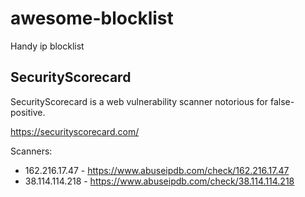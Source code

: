 # awesome-blocklist

Handy ip blocklist

## SecurityScorecard

SecurityScorecard is a web vulnerability scanner notorious for false-positive.

https://securityscorecard.com/

Scanners:

* 162.216.17.47 - https://www.abuseipdb.com/check/162.216.17.47
* 38.114.114.218 - https://www.abuseipdb.com/check/38.114.114.218

